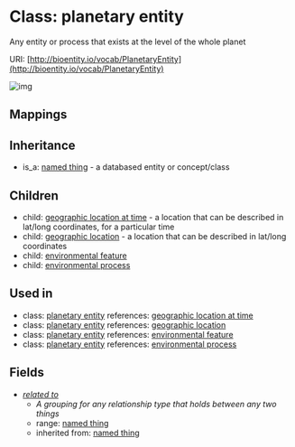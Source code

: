 # Class: planetary entity


Any entity or process that exists at the level of the whole planet

URI: [http://bioentity.io/vocab/PlanetaryEntity](http://bioentity.io/vocab/PlanetaryEntity)

![img](http://yuml.me/diagram/nofunky;dir:TB/class/\[NamedThing]^-\[PlanetaryEntity|id(i):identifier_type%20%3F;name(i):label_type%20%3F;category(i):label_type%20%3F;node_property(i):string%20%3F;iri(i):iri_type%20%3F;full_name(i):label_type%20%3F;description(i):narrative_text%20%3F;systematic_synonym(i):label_type%20%3F],%20\[PlanetaryEntity]^-\[EnvironmentalFeature],%20\[PlanetaryEntity]^-\[EnvironmentalProcess],%20\[PlanetaryEntity]^-\[GeographicLocation],%20\[PlanetaryEntity]^-\[GeographicLocationAtTime],%20\[PlanetaryEntity]-%20related%20to(i)%20%3F>\[NamedThing])
## Mappings

## Inheritance

 *  is_a: [named thing](NamedThing.md) - a databased entity or concept/class
## Children

 *  child: [geographic location at time](GeographicLocationAtTime.md) - a location that can be described in lat/long coordinates, for a particular time
 *  child: [geographic location](GeographicLocation.md) - a location that can be described in lat/long coordinates
 *  child: [environmental feature](EnvironmentalFeature.md)
 *  child: [environmental process](EnvironmentalProcess.md)
## Used in

 *  class: [planetary entity](PlanetaryEntity.md) references: [geographic location at time](GeographicLocationAtTime.md)
 *  class: [planetary entity](PlanetaryEntity.md) references: [geographic location](GeographicLocation.md)
 *  class: [planetary entity](PlanetaryEntity.md) references: [environmental feature](EnvironmentalFeature.md)
 *  class: [planetary entity](PlanetaryEntity.md) references: [environmental process](EnvironmentalProcess.md)
## Fields

 * _[related to](related_to.md)_
    * _A grouping for any relationship type that holds between any two things_
    * range: [named thing](NamedThing.md)
    * inherited from: [named thing](NamedThing.md)
